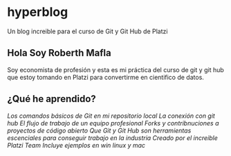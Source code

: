 # hyperblog
Un blog increible para el curso de Git y Git Hub de Platzi

## Hola Soy Roberth Mafla
Soy economista de profesión y esta es mi práctica del curso de git y git hub que estoy tomando en Platzi para convertirme en cientifico de datos.

## ¿Qué he aprendido?
*Los comandos básicos de Git en mi repositorio local*
*La conexión con git hub*
*El flujo de trabajo de un equipo profesional*
*Forks y contribnuciones a proyectos de código abierto*
*Que Git y Git Hub son herramientas escenciales para conseguir trabajo en la industria*
*Creado por el increible Platzi Team*
*Incluye ejemplos en win linux y mac*
